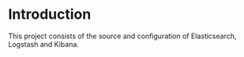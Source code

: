 # Introduction

This project consists of the source and configuration of Elasticsearch, Logstash and Kibana.
